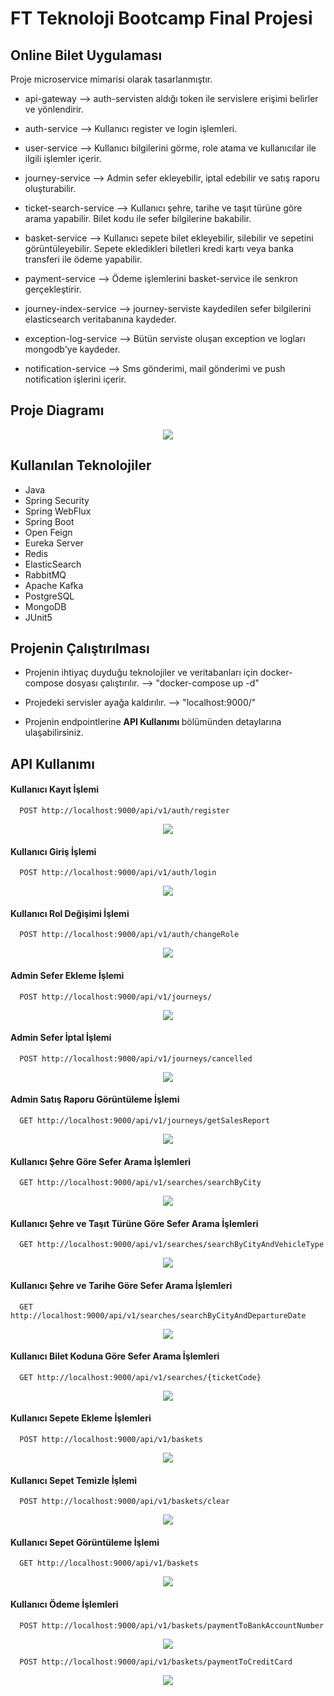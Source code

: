# FT Teknoloji Bootcamp Final Projesi

## Online Bilet Uygulaması

Proje microservice mimarisi olarak tasarlanmıştır. 

- api-gateway --> auth-servisten aldığı token ile servislere erişimi belirler ve yönlendirir. 

- auth-service --> Kullanıcı register ve login işlemleri.

- user-service --> Kullanıcı bilgilerini görme, role atama ve kullanıcılar ile ilgili işlemler içerir.

- journey-service --> Admin sefer ekleyebilir, iptal edebilir ve satış raporu oluşturabilir.

- ticket-search-service --> Kullanıcı şehre, tarihe ve taşıt türüne göre arama yapabilir. Bilet kodu ile sefer bilgilerine bakabilir.

- basket-service --> Kullanıcı sepete bilet ekleyebilir, silebilir ve sepetini görüntüleyebilir. Sepete ekledikleri biletleri kredi kartı veya banka transferi ile ödeme yapabilir.

- payment-service --> Ödeme işlemlerini basket-service ile senkron gerçekleştirir.

- journey-index-service --> journey-serviste kaydedilen sefer bilgilerini elasticsearch veritabanına kaydeder.

- exception-log-service --> Bütün serviste oluşan exception ve logları mongodb'ye kaydeder.

- notification-service --> Sms gönderimi, mail gönderimi ve push notification işlerini içerir.

## Proje Diagramı

<p align="center">
    <img src ="/screenshots/final-project-diagram.png">
</p>

## Kullanılan Teknolojiler
 - Java
 - Spring Security
 - Spring WebFlux
 - Spring Boot
 - Open Feign
 - Eureka Server
 - Redis
 - ElasticSearch
 - RabbitMQ
 - Apache Kafka
 - PostgreSQL
 - MongoDB
 - JUnit5

## Projenin Çalıştırılması

 - Projenin ihtiyaç duyduğu teknolojiler ve veritabanları için docker-compose dosyası çalıştırılır. --> "docker-compose up -d"

 - Projedeki servisler ayağa kaldırılır. --> "localhost:9000/"
 - Projenin endpointlerine <b> API Kullanımı </b> bölümünden detaylarına ulaşabilirsiniz.

## API Kullanımı

#### Kullanıcı Kayıt İşlemi

```http
  POST http://localhost:9000/api/v1/auth/register
```
<p align="center">
    <img src ="/screenshots/register.png">
</p>

#### Kullanıcı Giriş İşlemi

```http
  POST http://localhost:9000/api/v1/auth/login
```
<p align="center">
    <img src ="/screenshots/login.png">
</p>

#### Kullanıcı Rol Değişimi İşlemi

```http
  POST http://localhost:9000/api/v1/auth/changeRole
```
<p align="center">
    <img src ="/screenshots/change role.png">
</p>

#### Admin Sefer Ekleme İşlemi

```http
  POST http://localhost:9000/api/v1/journeys/
```
<p align="center">
    <img src ="/screenshots/create journey.png">
</p>

#### Admin Sefer İptal İşlemi

```http
  POST http://localhost:9000/api/v1/journeys/cancelled
```
<p align="center">
    <img src ="/screenshots/cancelled.png">
</p>

#### Admin Satış Raporu Görüntüleme İşlemi

```http
  GET http://localhost:9000/api/v1/journeys/getSalesReport
```
<p align="center">
    <img src ="/screenshots/sales report.png">
</p>

#### Kullanıcı Şehre Göre Sefer Arama İşlemleri

```http
  GET http://localhost:9000/api/v1/searches/searchByCity
```
<p align="center">
    <img src ="/screenshots/search by city.png">
</p>

#### Kullanıcı Şehre ve Taşıt Türüne Göre Sefer Arama İşlemleri

```http
  GET http://localhost:9000/api/v1/searches/searchByCityAndVehicleType
```
<p align="center">
    <img src ="/screenshots/search by city and vehicle type.png">
</p>

#### Kullanıcı Şehre ve Tarihe Göre Sefer Arama İşlemleri

```http
  GET http://localhost:9000/api/v1/searches/searchByCityAndDepartureDate
```
<p align="center">
    <img src ="/screenshots/search by city and departuredate.png">
</p>

#### Kullanıcı Bilet Koduna Göre Sefer Arama İşlemleri

```http
  GET http://localhost:9000/api/v1/searches/{ticketCode}
```
<p align="center">
    <img src ="/screenshots/search ticket code.png">
</p>

#### Kullanıcı Sepete Ekleme İşlemleri

```http
  POST http://localhost:9000/api/v1/baskets
```
<p align="center">
    <img src ="/screenshots/sepete ekleme.png">
</p>

#### Kullanıcı Sepet Temizle İşlemi

```http
  POST http://localhost:9000/api/v1/baskets/clear
```
<p align="center">
    <img src ="/screenshots/sepet temizleme.png">
</p>

#### Kullanıcı Sepet Görüntüleme İşlemi

```http
  GET http://localhost:9000/api/v1/baskets
```
<p align="center">
    <img src ="/screenshots/sepet görüntüleme.png">
</p>

#### Kullanıcı Ödeme İşlemleri

```http
  POST http://localhost:9000/api/v1/baskets/paymentToBankAccountNumber
```
<p align="center">
    <img src ="/screenshots/payment bank transfer.png">
</p>

```http
  POST http://localhost:9000/api/v1/baskets/paymentToCreditCard
```
<p align="center">
    <img src ="/screenshots/payment credit card.png">
</p>








